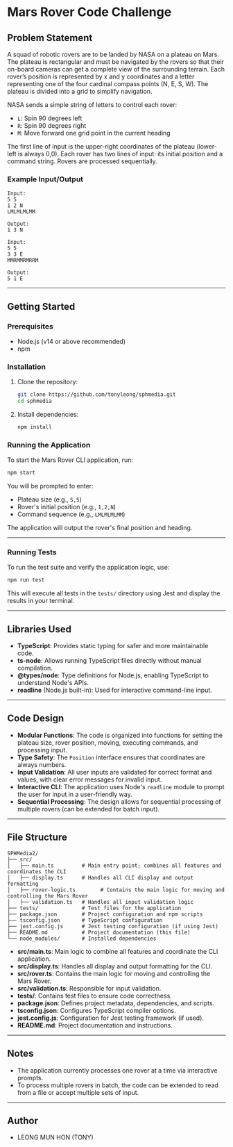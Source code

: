 # Mars Rover Code Challenge

## Problem Statement
A squad of robotic rovers are to be landed by NASA on a plateau on Mars. The plateau is rectangular and must be navigated by the rovers so that their on-board cameras can get a complete view of the surrounding terrain. Each rover’s position is represented by x and y coordinates and a letter representing one of the four cardinal compass points (N, E, S, W). The plateau is divided into a grid to simplify navigation.

NASA sends a simple string of letters to control each rover:
- `L`: Spin 90 degrees left
- `R`: Spin 90 degrees right
- `M`: Move forward one grid point in the current heading

The first line of input is the upper-right coordinates of the plateau (lower-left is always 0,0). Each rover has two lines of input: its initial position and a command string. Rovers are processed sequentially.

### Example Input/Output
```
Input:
5 5
1 2 N
LMLMLMLMM

Output:
1 3 N

Input:
5 5
3 3 E
MMRMMRMRRM

Output:
5 1 E
```

---

## Getting Started

### Prerequisites
- Node.js (v14 or above recommended)
- npm

### Installation
1. Clone the repository:
   ```sh
   git clone https://github.com/tonyleong/sphmedia.git
   cd sphmedia
   ```
2. Install dependencies:
   ```sh
   npm install
   ```


### Running the Application
To start the Mars Rover CLI application, run:
```sh
npm start
```

You will be prompted to enter:
- Plateau size (e.g., `5,5`)
- Rover's initial position (e.g., `1,2,N`)
- Command sequence (e.g., `LMLMLMLMM`)

The application will output the rover's final position and heading.

---

### Running Tests
To run the test suite and verify the application logic, use:
```sh
npm run test
```
This will execute all tests in the `tests/` directory using Jest and display the results in your terminal.

---

## Libraries Used
- **TypeScript**: Provides static typing for safer and more maintainable code.
- **ts-node**: Allows running TypeScript files directly without manual compilation.
- **@types/node**: Type definitions for Node.js, enabling TypeScript to understand Node's APIs.
- **readline** (Node.js built-in): Used for interactive command-line input.

---

## Code Design
- **Modular Functions**: The code is organized into functions for setting the plateau size, rover position, moving, executing commands, and processing input.
- **Type Safety**: The `Position` interface ensures that coordinates are always numbers.
- **Input Validation**: All user inputs are validated for correct format and values, with clear error messages for invalid input.
- **Interactive CLI**: The application uses Node's `readline` module to prompt the user for input in a user-friendly way.
- **Sequential Processing**: The design allows for sequential processing of multiple rovers (can be extended for batch input).

---


## File Structure

```
SPHMedia2/
├── src/
│   ├── main.ts         # Main entry point; combines all features and coordinates the CLI
│   ├── display.ts      # Handles all CLI display and output formatting
│   ├── rover-logic.ts        # Contains the main logic for moving and controlling the Mars Rover
│   ├── validation.ts   # Handles all input validation logic
├── tests/              # Test files for the application
├── package.json        # Project configuration and npm scripts
├── tsconfig.json       # TypeScript configuration
├── jest.config.js      # Jest testing configuration (if using Jest)
├── README.md           # Project documentation (this file)
└── node_modules/       # Installed dependencies
```

- **src/main.ts**: Main logic to combine all features and coordinate the CLI application.
- **src/display.ts**: Handles all display and output formatting for the CLI.
- **src/rover.ts**: Contains the main logic for moving and controlling the Mars Rover.
- **src/validation.ts**: Responsible for input validation.
- **tests/**: Contains test files to ensure code correctness.
- **package.json**: Defines project metadata, dependencies, and scripts.
- **tsconfig.json**: Configures TypeScript compiler options.
- **jest.config.js**: Configuration for Jest testing framework (if used).
- **README.md**: Project documentation and instructions.

---

## Notes
- The application currently processes one rover at a time via interactive prompts.
- To process multiple rovers in batch, the code can be extended to read from a file or accept multiple sets of input.

---

## Author
- LEONG MUN HON (TONY)
